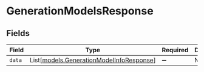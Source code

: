 # GenerationModelsResponse


## Fields

| Field                                                                                | Type                                                                                 | Required                                                                             | Description                                                                          |
| ------------------------------------------------------------------------------------ | ------------------------------------------------------------------------------------ | ------------------------------------------------------------------------------------ | ------------------------------------------------------------------------------------ |
| `data`                                                                               | List[[models.GenerationModelInfoResponse](../models/generationmodelinforesponse.md)] | :heavy_minus_sign:                                                                   | N/A                                                                                  |